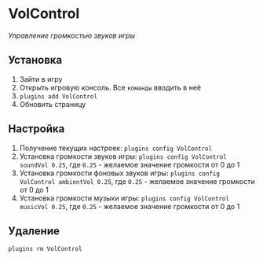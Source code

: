 # VolControl
*Управление громкостью звуков игры*

## Установка
1. Зайти в игру
2. Открыть игровую консоль. Все `команды` вводить в неё
3. `plugins add VolControl`
4. Обновить страницу

## Настройка
1. Получение текущих настроек: `plugins config VolControl`
2. Установка громкости звуков игры: `plugins config VolControl soundVol 0.25`, где `0.25` - желаемое значение громкости от 0 до 1
2. Установка громкости фоновых звуков игры: `plugins config VolControl ambientVol 0.25`, где `0.25` - желаемое значение громкости от 0 до 1
2. Установка громкости музыки игры: `plugins config VolControl musicVol 0.25`, где `0.25` - желаемое значение громкости от 0 до 1

## Удаление
`plugins rm VolControl`